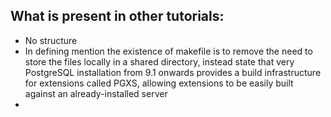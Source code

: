 ## What is present in other tutorials:
- No structure
- In defining mention the existence of makefile is to remove the need to store the files locally in a shared directory, instead state that very PostgreSQL installation from 9.1 onwards provides a build infrastructure for extensions called PGXS, allowing extensions to be easily built against an already-installed server
- 
